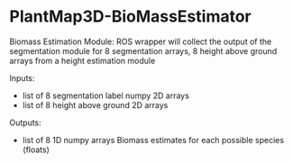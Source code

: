 # PlantMap3D-BioMassEstimator

Biomass Estimation Module:
ROS wrapper will collect the output of the segmentation module for 8 segmentation arrays, 8 height above ground arrays from a height estimation module

Inputs:
- list of 8 segmentation label numpy 2D arrays 
- list of 8 height above ground 2D arrays

Outputs:
- list of 8 1D numpy arrays Biomass estimates for each possible species (floats)

